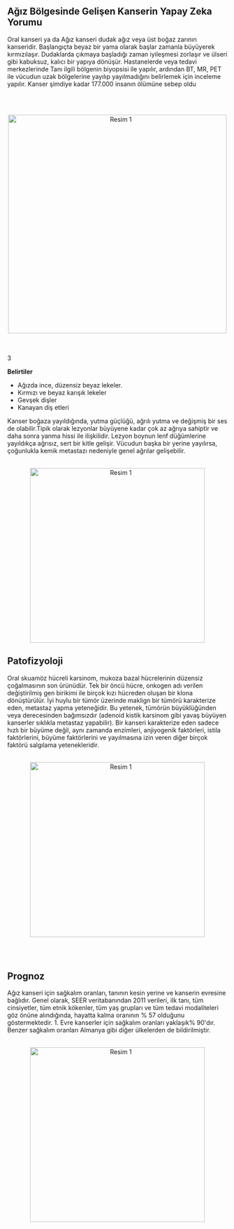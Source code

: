 ## **Ağız Bölgesinde Gelişen Kanserin Yapay Zeka Yorumu** 
 
Oral kanseri ya da Ağız kanseri dudak ağız veya üst boğaz zarının kanseridir. Başlangıçta beyaz bir yama olarak başlar zamanla büyüyerek kırmızılaşır. Dudaklarda çıkmaya başladığı zaman iyileşmesi zorlaşır ve ülseri gibi kabuksuz, kalıcı bir yapıya dönüşür. Hastanelerde veya tedavi merkezlerinde Tanı ilgili bölgenin biyopsisi ile yapılır, ardından BT, MR,  PET ile vücudun uzak bölgelerine yayılıp yayılmadığını belirlemek için inceleme yapılır. Kanser şimdiye kadar 177.000 insanın ölümüne sebep oldu

<br>
<br>
<p align="center">
  <img src="https://www.frontiersin.org/files/Articles/1452909/fonc-14-1452909-HTML-r2/image_m/fonc-14-1452909-g001.jpg" alt="Resim 1" width="500"/>
</p>
<br>
<br>3



**Belirtiler**
- Ağızda ince, düzensiz beyaz lekeler.
- Kırmızı ve beyaz karışık lekeler
- Gevşek dişler
- Kanayan diş etleri



Kanser boğaza yayıldığında, yutma güçlüğü, ağrılı yutma ve değişmiş bir ses de olabilir.Tipik olarak lezyonlar büyüyene kadar çok az ağrıya sahiptir ve daha sonra yanma hissi ile ilişkilidir. Lezyon boynun lenf düğümlerine yayıldıkça ağrısız, sert bir kitle gelişir. Vücudun başka bir yerine yayılırsa, çoğunlukla kemik metastazı nedeniyle genel ağrılar gelişebilir.
<br>
<br>

<p align="center">
  <img src="https://upload.wikimedia.org/wikipedia/commons/thumb/3/3c/ZungenCa2a.jpg/660px-ZungenCa2a.jpg" alt="Resim 1" width="400"/>
</p>



## **Patofizyoloji**
Oral skuamöz hücreli karsinom, mukoza bazal hücrelerinin düzensiz çoğalmasının son ürünüdür. Tek bir öncü hücre, onkogen adı verilen değiştirilmiş gen birikimi ile birçok kızı hücreden oluşan bir klona dönüştürülür. İyi huylu bir tümör üzerinde maklign bir tümörü karakterize eden, metastaz yapma yeteneğidir. Bu yetenek, tümörün büyüklüğünden veya derecesinden bağımsızdır (adenoid kistik karsinom gibi yavaş büyüyen kanserler sıklıkla metastaz yapabilir). Bir kanseri karakterize eden sadece hızlı bir büyüme değil, aynı zamanda enzimleri, anjiyogenik faktörleri, istila faktörlerini, büyüme faktörlerini ve yayılmasına izin veren diğer birçok faktörü salgılama yetenekleridir.
<br>
<br>

<p align="center">
  <img src="https://upload.wikimedia.org/wikipedia/commons/thumb/1/1e/Cervical_lymphadenopathy_right_neck.png/440px-Cervical_lymphadenopathy_right_neck.png" alt="Resim 1" width="400"/>
</p>
<br>
<br>

## **Prognoz**

Ağız kanseri için sağkalım oranları, tanının kesin yerine ve kanserin evresine bağlıdır. Genel olarak, SEER veritabanından 2011 verileri, ilk tanı, tüm cinsiyetler, tüm etnik kökenler, tüm yaş grupları ve tüm tedavi modaliteleri göz önüne alındığında, hayatta kalma oranının % 57 olduğunu göstermektedir. 1. Evre kanserler için sağkalım oranları yaklaşık% 90'dır. Benzer sağkalım oranları Almanya gibi diğer ülkelerden de bildirilmiştir.
<br>
<br>


<p align="center">
  <img src="https://upload.wikimedia.org/wikipedia/commons/thumb/f/f6/Left_lower_lip_cancer.jpg/440px-Left_lower_lip_cancer.jpg" alt="Resim 1" width="400"/>
</p>

<br>
<br>


